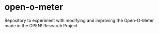 # open-o-meter
Repository to experiment with modifying and improving the Open-O-Meter made in the OPEN! Research Project

